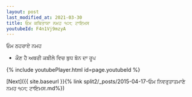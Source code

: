 ```yaml
---
layout: post
last_modified_at: 2021-03-30
title: ਓਮ ਕਥਿਤਾਯਾ ਨਮਹ ੧੦੮ ਟਾਇਮਸ
youtubeId: F4n1Vj9mzyA
---
```

 
 
 ਓਮ ਠਹਰਾਏ ਨਮਹ  
 
 -  ਕੌਣ ਹੈ ਅਥਰੀ ਕਬੀਲੇ ਵਿਚ ਬੁਧ ਬੋਨ ਦਾ ਰੂਪ 
 
  
 
  
 
 
 
 
 
 


{% include youtubePlayer.html id=page.youtubeId %}
 
[Next]({{ site.baseurl }}{% link  split2/_posts/2015-04-17-ਓਮ ਨਿਵਰੁਤਾਤਮਾਣੇ ਨਮਹ ੧੦੮ ਟਾਇਮਸ.md%})
 
